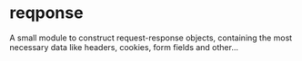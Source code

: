 # reqponse
A small module to construct request-response objects, containing the most necessary data like headers, cookies, form fields and other...
